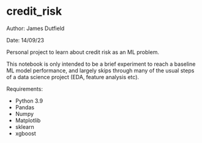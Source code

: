 # credit_risk

Author: James Dutfield

Date: 14/09/23

Personal project to learn about credit risk as an ML problem.

This notebook is only intended to be a brief experiment to reach a baseline ML model performance, and largely skips through many of the usual steps of a data science project (EDA, feature analysis etc).

Requirements:

- Python 3.9
- Pandas
- Numpy
- Matplotlib
- sklearn
- xgboost

